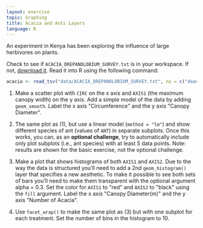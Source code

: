 ```yaml
---
layout: exercise
topic: Graphing
title: Acacia and Ants Layers
language: R
---
```


An experiment in Kenya has been exploring the influence of large herbivores on plants.

Check to see if `ACACIA_DREPANOLOBIUM_SURVEY.txt` is in your workspace.
If not, [download it](https://esapubs.org/archive/ecol/E095/064/ACACIA_DREPANOLOBIUM_SURVEY.txt).
Read it into R using the following command:

```r
acacia <- read_tsv("data/ACACIA_DREPANOLOBIUM_SURVEY.txt", na = c("dead"))
```

1. Make a scatter plot with `CIRC` on the x axis and `AXIS1` (the maximum canopy
   width) on the y axis.
   Add a simple model of the data by adding `geom_smooth`.
   Label the x axis "Circumference" and the y axis "Canopy
   Diameter".

2. The same plot as (1), but use a linear model (`method = "lm"`) and show different species of ant (values of `ANT`) in separate subplots.
   Once this works, you can, as an **optional challenge**, try to automatically include only plot subplots (i.e., ant species) with at least 5 data points.
   Note: results are shown for the basic exercise, not the optional challenge.

3. Make a plot that shows histograms of both `AXIS1` and `AXIS2`. Due to the way
   the data is structured you’ll need to add a 2nd `geom_histogram()` layer that
   specifies a new aesthetic. To make it possible to see both sets of bars
   you’ll need to make them transparent with the optional argument alpha = 0.3.
   Set the color for `AXIS1` to "red" and `AXIS2` to "black" using the `fill`
   argument. Label the x axis "Canopy Diameter(m)" and the y axis "Number of Acacia".

4. Use `facet_wrap()` to make the same plot as (3) but with one subplot for each
   treatment. Set the number of bins in the histogram to 10.
